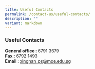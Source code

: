 ```yaml
---
title: Useful Contacts
permalink: /contact-us/useful-contacts/
description: ""
variant: markdown
---
```

### Useful Contacts

**General office :**&nbsp;6791 3679<br>
**Fax :**&nbsp;6792 1493<br>
**Email** : xingnan_ps@moe.edu.sg 